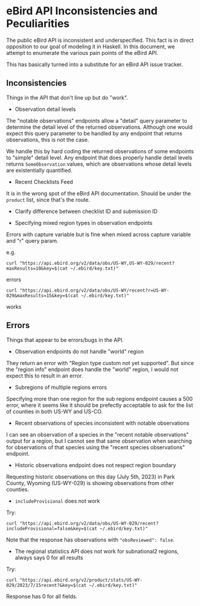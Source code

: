 # eBird API Inconsistencies and Peculiarities

The public eBird API is inconsistent and underspecified. This fact is in direct
opposition to our goal of modeling it in Haskell. In this document, we attempt
to enumerate the various pain points of the eBird API.

This has basically turned into a substitute for an eBird API issue tracker.

## Inconsistencies

Things in the API that don't line up but do "work".

* Observation detail levels

The "notable observations" endpoints allow a "detail" query parameter to
determine the detail level of the returned observations. Although one would
expect this query parameter to be handled by any endpoint that returns
observations, this is not the case.

We handle this by hard coding the returned observations of some endpoints to
"simple" detail level. Any endpoint that does properly handle detail levels
returns `SomeObservation` values, which are observations whose detail levels are
existentially quantified.

* Recent Checklists Feed

It is in the wrong spot of the eBird API documentation. Should be under the
`product` list, since that's the route.

* Clarify difference between checklist ID and submission ID

* Specifying mixed region types in observation endpoints

Errors with capture variable but is fine when mixed across capture variable and
"r" query param.

e.g.
```
curl "https://api.ebird.org/v2/data/obs/US-WY,US-WY-029/recent?maxResults=10&key=$(cat ~/.ebird/key.txt)"
```
errors

```
curl "https://api.ebird.org/v2/data/obs/US-WY/recent?r=US-WY-029&maxResults=15&key=$(cat ~/.ebird/key.txt)"
```
works

## Errors

Things that appear to be errors/bugs in the API.

* Observation endpoints do not handle "world" region

They return an error with "Region type custom not yet supported". But since the
"region info" endpoint does handle the "world" region, I would not expect this
to result in an error.

* Subregions of multiple regions errors

Specifying more than one region for the sub regions endpoint causes a 500 error,
where it seems like it should be prefectly acceptable to ask for the list of
counties in both US-WY and US-CO.

* Recent observations of species inconsistent with notable observations

I can see an observation of a species in the "recent notable observations"
output for a region, but I cannot see that same observation when searching for
observations of that species using the "recent species observations" endpoint.

* Historic observations endpoint does not respect region boundary

Requesting historic observations on this day (July 5th, 2023) in Park County,
Wyoming (US-WY-029) is showing observations from other counties.

* `includeProvisional` does not work

Try:
```
curl "https://api.ebird.org/v2/data/obs/US-WY-029/recent?includeProvisional=false&key=$(cat ~/.ebird/key.txt)"
```

Note that the response has observations with `"obsReviewed": false`.

* The regional statistics API does not work for subnational2 regions, always
  says 0 for all results

Try:
```
curl "https://api.ebird.org/v2/product/stats/US-WY-029/2023/7/15recent?&key=$(cat ~/.ebird/key.txt)"
```

Response has 0 for all fields.
